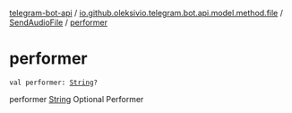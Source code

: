 [telegram-bot-api](../../index.md) / [io.github.oleksivio.telegram.bot.api.model.method.file](../index.md) / [SendAudioFile](index.md) / [performer](./performer.md)

# performer

`val performer: `[`String`](https://kotlinlang.org/api/latest/jvm/stdlib/kotlin/-string/index.html)`?`

performer [String](https://kotlinlang.org/api/latest/jvm/stdlib/kotlin/-string/index.html) Optional Performer

